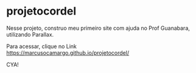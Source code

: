 # projetocordel
Nesse projeto, construo meu primeiro site com ajuda no Prof Guanabara, utilizando Parallax.

Para acessar, clique no Link https://marcusocamargo.github.io/projetocordel/

CYA!
